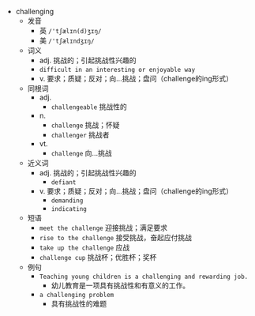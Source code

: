 - challenging
  - 发音
    - 英 `/'tʃælɪn(d)ʒɪŋ/`
    - 美 `/'tʃælɪndʒɪŋ/`
  - 词义
    - adj. 挑战的；引起挑战性兴趣的
    - `difficult in an interesting or enjoyable way`
    - v. 要求；质疑；反对；向…挑战；盘问（challenge的ing形式）
  - 同根词
    - adj.
      - `challengeable` 挑战性的
    - n.
      - `challenge` 挑战；怀疑
      - `challenger` 挑战者
    - vt.
      - `challenge` 向…挑战
  - 近义词
    - adj. 挑战的；引起挑战性兴趣的
      - `defiant`
    - v. 要求；质疑；反对；向…挑战；盘问（challenge的ing形式）
      - `demanding`
      - `indicating`
  - 短语
    - `meet the challenge` 迎接挑战；满足要求 
    - `rise to the challenge` 接受挑战，奋起应付挑战 
    - `take up the challenge` 应战 
    - `challenge cup` 挑战杯；优胜杯；奖杯 
  - 例句
    - `Teaching young children is a challenging and rewarding job.`
      - 幼儿教育是一项具有挑战性和有意义的工作。
    - `a challenging problem`
      - 具有挑战性的难题

